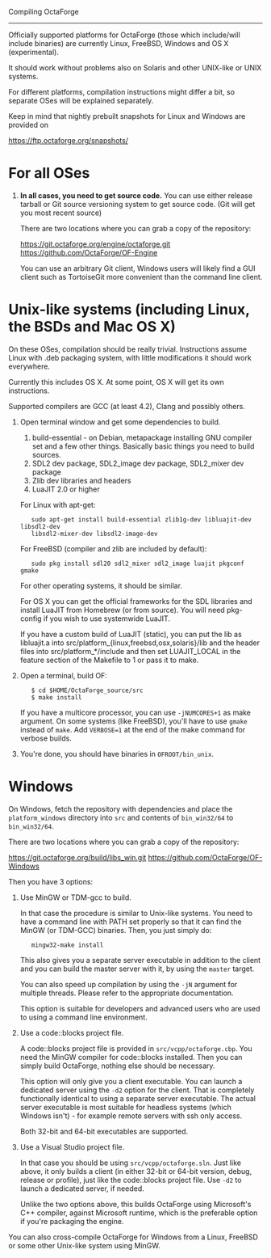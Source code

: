Compiling OctaForge
********************

Officially supported platforms for OctaForge (those which include/will include
binaries) are currently Linux, FreeBSD, Windows and OS X (experimental).

It should work without problems also on Solaris and other UNIX-like or UNIX
systems.

For different platforms, compilation instructions might differ a bit, so
separate OSes will be explained separately.

Keep in mind that nightly prebuilt snapshots for Linux and Windows are
provided on

https://ftp.octaforge.org/snapshots/

For all OSes
============

1. **In all cases, you need to get source code.**
   You can use either release tarball or Git source versioning system to get
   source code.
   (Git will get you most recent source)

   There are two locations where you can grab a copy of the repository:

   https://git.octaforge.org/engine/octaforge.git
   https://github.com/OctaForge/OF-Engine

   You can use an arbitrary Git client, Windows users will likely find
   a GUI client such as TortoiseGit more convenient than the command line
   client.

Unix-like systems (including Linux, the BSDs and Mac OS X)
==========================================================

On these OSes, compilation should be really trivial. Instructions assume Linux
with .deb packaging system, with little modifications it should work everywhere.

Currently this includes OS X. At some point, OS X will get its own instructions.

Supported compilers are GCC (at least 4.2), Clang and possibly others.

1. Open terminal window and get some dependencies to build.

   1. build-essential - on Debian, metapackage installing GNU compiler set and
      a few other things. Basically basic things you need to build sources.
   2. SDL2 dev package, SDL2_image dev package, SDL2_mixer dev package
   3. Zlib dev libraries and headers
   4. LuaJIT 2.0 or higher

   For Linux with apt-get:
   
   ```
      sudo apt-get install build-essential zlib1g-dev libluajit-dev libsdl2-dev
      libsdl2-mixer-dev libsdl2-image-dev
   ```

   For FreeBSD (compiler and zlib are included by default):

   ```
      sudo pkg install sdl20 sdl2_mixer sdl2_image luajit pkgconf gmake
   ```

   For other operating systems, it should be similar.

   For OS X you can get the official frameworks for the SDL libraries and
   install LuaJIT from Homebrew (or from source). You will need pkg-config
   if you wish to use systemwide LuaJIT.

   If you have a custom build of LuaJIT (static), you can put the lib as
   libluajit.a into src/platform_{linux,freebsd,osx,solaris}/lib and the
   header files into src/platform_*/include and then set LUAJIT_LOCAL in
   the feature section of the Makefile to 1 or pass it to make.

2. Open a terminal, build OF:

   ```
      $ cd $HOME/OctaForge_source/src
      $ make install
   ```

   If you have a multicore processor, you can use `-jNUMCORES+1` as make argument.
   On some systems (like FreeBSD), you'll have to use `gmake` instead of `make`.
   Add `VERBOSE=1` at the end of the make command for verbose builds.

3. You're done, you should have binaries in `OFROOT/bin_unix`.

Windows
=======

On Windows, fetch the repository with dependencies and place the `platform_windows`
directory into `src` and contents of `bin_win32/64` to `bin_win32/64`.

There are two locations where you can grab a copy of the repository:

https://git.octaforge.org/build/libs_win.git
https://github.com/OctaForge/OF-Windows

Then you have 3 options:

1. Use MinGW or TDM-gcc to build.

   In that case the procedure is similar to Unix-like systems. You need to
   have a command line with PATH set properly so that it can find the MinGW
   (or TDM-GCC) binaries. Then, you just simply do:

   ```
      mingw32-make install
   ```

   This also gives you a separate server executable in addition to the client
   and you can build the master server with it, by using the `master` target.

   You can also speed up compilation by using the `-jN` argument for multiple
   threads. Please refer to the appropriate documentation.

   This option is suitable for developers and advanced users who are used to
   using a command line environment.

2. Use a code::blocks project file.

   A code::blocks project file is provided in `src/vcpp/octaforge.cbp`. You
   need the MinGW compiler for code::blocks installed. Then you can simply
   build OctaForge, nothing else should be necessary.

   This option will only give you a client executable. You can launch a
   dedicated server using the `-d2` option for the client. That is completely
   functionally identical to using a separate server executable. The actual
   server executable is most suitable for headless systems (which Windows
   isn't) - for example remote servers with ssh only access.

   Both 32-bit and 64-bit executables are supported.

3. Use a Visual Studio project file.

   In that case you should be using `src/vcpp/octaforge.sln`. Just like above,
   it only builds a client (in either 32-bit or 64-bit version, debug, release
   or profile), just like the code::blocks project file. Use `-d2` to launch
   a dedicated server, if needed.

   Unlike the two options above, this builds OctaForge using Microsoft's
   C++ compiler, against Microsoft runtime, which is the preferable option
   if you're packaging the engine.

You can also cross-compile OctaForge for Windows from a Linux, FreeBSD or
some other Unix-like system using MinGW.
